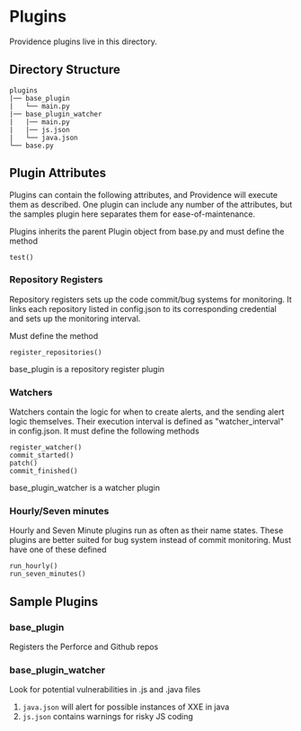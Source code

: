 Plugins
==========
Providence plugins live in this directory.

## Directory Structure
```
plugins
|── base_plugin
|   └── main.py
|── base_plugin_watcher
|	|── main.py
|	|── js.json
|	└── java.json
└── base.py
```

## Plugin Attributes
Plugins can contain the following attributes, and Providence will execute them as described. One plugin can include any number of the attributes, but the samples plugin here separates them for ease-of-maintenance. 

Plugins inherits the parent Plugin object from base.py and must define the method
```
test()
```

### Repository Registers
Repository registers sets up the code commit/bug systems for monitoring. It links each repository listed in config.json to its corresponding credential
and sets up the monitoring interval.

Must define the method
```
register_repositories()
```

base_plugin is a repository register plugin

### Watchers
Watchers contain the logic for when to create alerts, and the sending alert logic themselves. Their execution interval is defined as "watcher_interval" in config.json. It must define the following methods
```
register_watcher()
commit_started()
patch()
commit_finished()
```

base_plugin_watcher is a watcher plugin

### Hourly/Seven minutes

Hourly and Seven Minute plugins run as often as their name states. These plugins are better suited for bug system instead of commit monitoring. Must have one of these defined
```
run_hourly()
run_seven_minutes()
```


## Sample Plugins
### base_plugin
Registers the Perforce and Github repos

### base_plugin_watcher
Look for potential vulnerabilities in .js and .java files

1. `java.json`  will alert for possible instances of XXE in java
2. `js.json` contains warnings for risky JS coding



